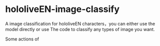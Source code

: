 # hololiveEN-image-classify
A image classification for hololiveEN characters，you can either use the model directly or use 
The code to classify any types of image you want.

Some actions of 
